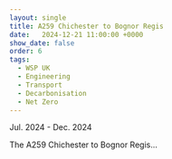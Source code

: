 ```yaml
---
layout: single
title: A259 Chichester to Bognor Regis
date:   2024-12-21 11:00:00 +0000
show_date: false
order: 6
tags: 
  - WSP UK
  - Engineering
  - Transport
  - Decarbonisation
  - Net Zero
---
```

Jul. 2024 - Dec. 2024

The A259 Chichester to Bognor Regis...